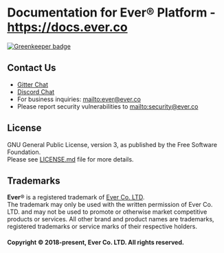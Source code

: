 # Documentation for Ever® Platform - https://docs.ever.co

[![Greenkeeper badge](https://badges.greenkeeper.io/ever-co/ever-docs.svg)](https://greenkeeper.io/)

## Contact Us

- [Gitter Chat](https://gitter.im/ever-co/ever)
- [Discord Chat](https://discord.gg/msqRJ4w)
- For business inquiries: <mailto:ever@ever.co>
- Please report security vulnerabilities to <mailto:security@ever.co>

## License

GNU General Public License, version 3, as published by the Free Software Foundation.  
Please see [LICENSE.md](LICENSE.md) file for more details.

## Trademarks

**Ever**® is a registered trademark of [Ever Co. LTD](https://ever.co).  
The trademark may only be used with the written permission of Ever Co. LTD. and may not be used to promote or otherwise market competitive products or services.
All other brand and product names are trademarks, registered trademarks or service marks of their respective holders.

#### Copyright © 2018-present, Ever Co. LTD. All rights reserved.
